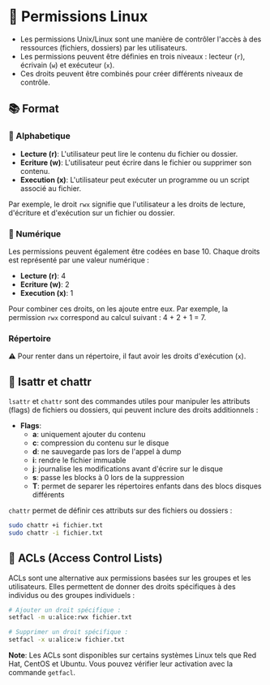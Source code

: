 # 🚀 Permissions Linux

- Les permissions Unix/Linux sont une manière de contrôler l'accès à des ressources (fichiers, dossiers) par les utilisateurs.
- Les permissions peuvent être définies en trois niveaux : lecteur (`r`), écrivain (`w`) et exécuteur (`x`).
- Ces droits peuvent être combinés pour créer différents niveaux de contrôle.

## 📚 Format
### 📝 Alphabetique

- **Lecture (r)**: L'utilisateur peut lire le contenu du fichier ou dossier.
- **Ecriture (w)**: L'utilisateur peut écrire dans le fichier ou supprimer son contenu.
- **Execution (x)**: L'utilisateur peut exécuter un programme ou un script associé au fichier.

Par exemple, le droit `rwx` signifie que l'utilisateur a les droits de lecture, d'écriture et d'exécution sur un fichier ou dossier.

### 📝 Numérique

Les permissions peuvent également être codées en base 10. Chaque droits est représenté par une valeur numérique :

- **Lecture (r)**: 4
- **Ecriture (w)**: 2
- **Execution (x)**: 1

Pour combiner ces droits, on les ajoute entre eux. Par exemple, la permission `rwx` correspond au calcul suivant : 4 + 2 + 1 = 7.

### Répertoire

⚠️ Pour renter dans un répertoire, il faut avoir les droits d'exécution (`x`).

## 🌿 lsattr et chattr

`lsattr` et `chattr` sont des commandes utiles pour manipuler les attributs (flags) de fichiers ou dossiers, qui peuvent inclure des droits additionnels :

- **Flags**: 
    - **a**: uniquement ajouter du contenu
    - **c**: compression du contenu sur le disque 
    - **d**: ne sauvegarde pas lors de l'appel à dump
    - **i**: rendre le fichier immuable 
    - **j**: journalise les modifications avant d'écrire sur le disque
    - **s**: passe les blocks à 0 lors de la suppression
    - **T**: permet de separer les répertoires enfants dans des blocs disques différents

`chattr` permet de définir ces attributs sur des fichiers ou dossiers :

```bash
sudo chattr +i fichier.txt
sudo chattr -i fichier.txt
```

## 📗 ACLs (Access Control Lists)

ACLs sont une alternative aux permissions basées sur les groupes et les utilisateurs. Elles permettent de donner des droits spécifiques à des individus ou des groupes individuels :

```bash
# Ajouter un droit spécifique : 
setfacl -m u:alice:rwx fichier.txt

# Supprimer un droit spécifique : 
setfacl -x u:alice:w fichier.txt
```

**Note**: Les ACLs sont disponibles sur certains systèmes Linux tels que Red Hat, CentOS et Ubuntu. Vous pouvez vérifier leur activation avec la commande `getfacl`.
